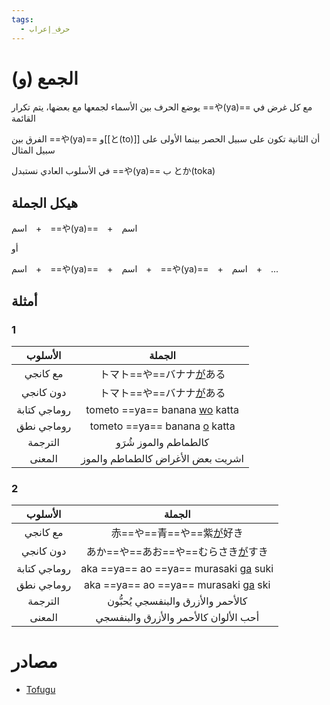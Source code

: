 ```yaml
---
tags:
  - حرف_إعراب
---
```

# الجمع (و)
يوضع الحرف بين الأسماء لجمعها مع بعضها، يتم تكرار ==や(ya)== مع كل غرض في القائمة

الفرق بين ==や(ya)== و[[と(to)]] أن الثانية تكون على سبيل الحصر بينما الأولى على سبيل المثال

في الأسلوب العادي نستبدل ==や(ya)== ب とか(toka)
## هيكل الجملة
اسم　+　==や(ya)==　+　اسم

أو

اسم　+　==や(ya)==　+　اسم　+　==や(ya)==　+　اسم　+　...
## أمثلة
### 1
|   الأسلوب    |                  الجملة                   |
| :----------: | :---------------------------------------: |
|   مع كانجي   |        トマト==や==バナナ[が](が(ga).md)ある         |
|  دون كانجي   |        トマト==や==バナナ[が](が(ga).md)ある         |
| روماجي كتابة | tometo ==ya== banana [wo](を(wo).md) katta |
|  روماجي نطق  | tometo ==ya== banana [o](を(wo).md) katta  |
|   الترجمة    |           كالطماطم والموز شُرَو           |
|    المعنى    |     اشريت بعض الأغراض كالطماطم والموز     |
### 2
|   الأسلوب    |                      الجملة                       |
| :----------: | :-----------------------------------------------: |
|   مع كانجي   |           赤==や==青==や==紫[が](が(ga).md)好き            |
|  دون كانجي   |         あか==や==あお==や==むらさき[が](が(ga).md)すき         |
| روماجي كتابة | aka ==ya== ao ==ya== murasaki [ga](が(ga).md) suki |
|  روماجي نطق  | aka ==ya== ao ==ya== murasaki [ga](が(ga).md) ski  |
|   الترجمة    |        كالأحمر والأزرق والبنفسجي يُحبُّون         |
|    المعنى    |       أحب الألوان كالأحمر والأزرق والبنفسجي       |
# مصادر
- [Tofugu](https://tofugu.com/japanese-grammar/particle-ya)